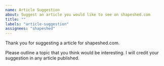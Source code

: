 ```yaml
---
name: Article Suggestion
about: Suggest an article you would like to see on shapeshed.com
title: ""
labels: "article-suggestion"
assignees: "shapeshed"
---
```


Thank you for suggesting a article for shapeshed.com.

Please outline a topic that you think would be interesting. I will credit
your suggestion in any article published.
